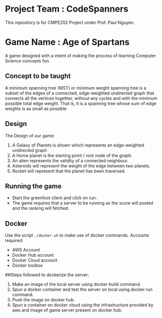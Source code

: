 # Project Team : CodeSpanners
This repository is for CMPE202 Project under Prof. Paul Nguyen. 

# Game Name : Age of Spartans
A game designed with a intent of making the process of learning Computer Science concepts fun.

## Concept to be taught  
A minimum spanning tree (MST) or minimum weight spanning tree is a subset of the edges of a connected, edge-weighted undirected graph that connects all the vertices together, without any cycles and with the minimum possible total edge weight. That is, it is a spanning tree whose sum of edge weights is as small as possible  

## Design
The Design of our game:

1. A Galaxy of Planets is shown which represents an edge-weighted undirected graph  
2. A Home planet is the starting point / root node of the graph.
3. An alien represents the validity of a connected neighbour.
4. Asteroids will represent the weight of the edge between two planets. 
5. Rocket will represent that the planet has been traversed.


## Running the game  

* Start the greenfoot client and click on run. 
* The game requires that a server to be running as the score will posted and the ranking will fetched. 

## Docker
Use the script `./docker.sh` to make use of docker commands.
Accounts required:
* AWS Account  
* Docker Hub account  
* Docker Cloud account  
* Docker toolbox  

##Steps followed to dockerize the server:

1. Make an image of the local server using docker build command. 
2. Spun a docker container and test the server on local using docker run command.
2. Push the image on docker hub.  
3. Spun a container on docker cloud using the infrastructure provided by aws and image of game server present on docker hub.  



